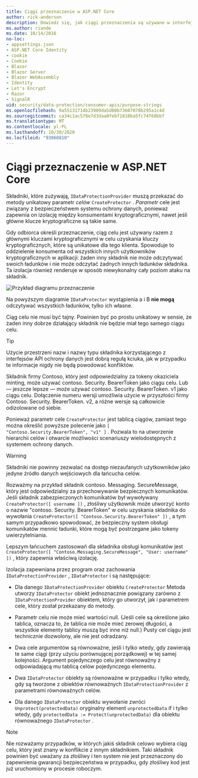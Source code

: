 ```yaml
---
title: Ciągi przeznaczenie w ASP.NET Core
author: rick-anderson
description: Dowiedz się, jak ciągi przeznaczenia są używane w interfejsach API ochrony danych ASP.NET Core.
ms.author: riande
ms.date: 10/14/2016
no-loc:
- appsettings.json
- ASP.NET Core Identity
- cookie
- Cookie
- Blazor
- Blazor Server
- Blazor WebAssembly
- Identity
- Let's Encrypt
- Razor
- SignalR
uid: security/data-protection/consumer-apis/purpose-strings
ms.openlocfilehash: 9a55131714b23909da5d00b73607078b295a1c4d
ms.sourcegitcommit: ca34c1ac578e7d3daa0febf1810ba5fc74f60bbf
ms.translationtype: MT
ms.contentlocale: pl-PL
ms.lasthandoff: 10/30/2020
ms.locfileid: "93060810"
---
```

# <a name="purpose-strings-in-aspnet-core"></a>Ciągi przeznaczenie w ASP.NET Core

<a name="data-protection-consumer-apis-purposes"></a>

Składniki, które zużywają, `IDataProtectionProvider` muszą przekazać do metody unikatowy parametr *celów* `CreateProtector` . *Parametr* cele jest związany z bezpieczeństwem systemu ochrony danych, ponieważ zapewnia on izolację między konsumentami kryptograficznymi, nawet jeśli główne klucze kryptograficzne są takie same.

Gdy odbiorca określi przeznaczenie, ciąg celu jest używany razem z głównymi kluczami kryptograficznymi w celu uzyskania kluczy kryptograficznych, które są unikatowe dla tego klienta. Spowoduje to oddzielenie konsumenta od wszystkich innych użytkowników kryptograficznych w aplikacji: żaden inny składnik nie może odczytywać swoich ładunków i nie może odczytać żadnych innych ładunków składnika. Ta izolacja również renderuje w sposób niewykonalny cały poziom ataku na składnik.

![Przykład diagramu przeznaczenie](purpose-strings/_static/purposes.png)

Na powyższym diagramie `IDataProtector` wystąpienia a i B **nie mogą** odczytywać wszystkich ładunków, tylko ich własne.

Ciąg celu nie musi być tajny. Powinien być po prostu unikatowy w sensie, że żaden inny dobrze działający składnik nie będzie miał tego samego ciągu celu.

>[!TIP]
> Użycie przestrzeni nazw i nazwy typu składnika korzystającego z interfejsów API ochrony danych jest dobrą regułą kciuka, jak w przypadku te informacje nigdy nie będą powodować konfliktów.
>
>Składnik firmy Contoso, który jest odpowiedzialny za tokeny okaziciela minting, może używać contoso. Security. BearerToken jako ciągu celu. Lub — jeszcze lepsze — może używać contoso. Security. BearerToken. v1 jako ciągu celu. Dołączenie numeru wersji umożliwia użycie w przyszłości firmy Contoso. Security. BearerToken. v2, a różne wersje są całkowicie odizolowane od siebie.

Ponieważ parametr cele `CreateProtector` jest tablicą ciągów, zamiast tego można określić powyższe polecenie jako `[ "Contoso.Security.BearerToken", "v1" ]` . Pozwala to na utworzenie hierarchii celów i otwarcie możliwości scenariuszy wielodostępnych z systemem ochrony danych.

<a name="data-protection-contoso-purpose"></a>

>[!WARNING]
> Składniki nie powinny zezwalać na dostęp niezaufanych użytkowników jako jedyne źródło danych wejściowych dla łańcucha celów.
>
>Rozważmy na przykład składnik contoso. Messaging. SecureMessage, który jest odpowiedzialny za przechowywanie bezpiecznych komunikatów. Jeśli składnik zabezpieczonych komunikatów był wywoływany `CreateProtector([ username ])` , złośliwy użytkownik może utworzyć konto o nazwie "contoso. Security. BearerToken" w celu uzyskania składnika do wywołania `CreateProtector([ "Contoso.Security.BearerToken" ])` , a tym samym przypadkowo spowodować, że bezpieczny system obsługi komunikatów mennic ładunki, które mogą być postrzegane jako tokeny uwierzytelniania.
>
>Lepszym łańcuchem zastosowań dla składnika obsługi komunikatów jest `CreateProtector([ "Contoso.Messaging.SecureMessage", "User: username" ])` , który zapewnia właściwą izolację.

Izolacja zapewniana przez program oraz zachowania `IDataProtectionProvider` , `IDataProtector` i są następujące:

* Dla danego `IDataProtectionProvider` obiektu `CreateProtector` Metoda utworzy `IDataProtector` obiekt jednoznacznie powiązany zarówno z `IDataProtectionProvider` obiektem, który go utworzył, jak i parametrem cele, który został przekazany do metody.

* Parametr celu nie może mieć wartości null. (Jeśli cele są określone jako tablica, oznacza to, że tablica nie może mieć zerowej długości, a wszystkie elementy tablicy muszą być inne niż null.) Pusty cel ciągu jest technicznie dozwolony, ale nie jest odradzany.

* Dwa cele argumentów są równoważne, jeśli i tylko wtedy, gdy zawierają te same ciągi (przy użyciu porównującej porządkowej) w tej samej kolejności. Argument pojedynczego celu jest równoważny z odpowiadającą mu tablicą celów pojedynczego elementu.

* Dwa `IDataProtector` obiekty są równoważne w przypadku i tylko wtedy, gdy są tworzone z obiektów równoważnych `IDataProtectionProvider` z parametrami równoważnych celów.

* Dla danego `IDataProtector` obiektu wywołanie zwróci `Unprotect(protectedData)` oryginalny element `unprotectedData` if i tylko wtedy, gdy `protectedData := Protect(unprotectedData)` dla obiektu równoważnego `IDataProtector` .

> [!NOTE]
> Nie rozważamy przypadków, w których jakiś składnik celowo wybiera ciąg celu, który jest znany w konflikcie z innym składnikiem. Taki składnik powinien być uważany za złośliwy i ten system nie jest przeznaczony do zapewnienia gwarancji bezpieczeństwa w przypadku, gdy złośliwy kod jest już uruchomiony w procesie roboczym.
